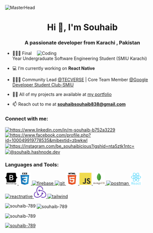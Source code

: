 ![MasterHead](https://www.dresma.ai/wp-content/uploads/2022/01/React-Native-Developer-1.gif)
<h1 align="center">Hi 👋, I'm Souhaib</h1>
<h3 align="center">A passionate developer from Karachi , Pakistan</h3>
<img align="right" alt="Coding" width="400" src="https://shorturl.at/elmH4"></img>
   
 - 👨🏻‍🎓 Final Year Undergraduate Software Engineering Student (SMIU Karachi)

- 💻 I’m currently working on **React Native**

- 👨🏻‍💻 Community Lead [@TECVERSE](https://tecverse.netlify.app) |
      Core Team Member [@Google Developer Student Club-SMIU](https://gdsc.community.dev/sindh-madressatul-islam-university/)

- 👨‍💻 All of my projects are available at [my portfolio](https://souhaib-dev.netlify.app/)

- 📫 Reach out to me at **souhaibsouhaib838@gmail.com**



<h3 align="left">Connect with me:</h3>
<p align="left">
<a href="https://linkedin.com/in/m-souhaib-b752a3229" target="blank"><img align="center" src="https://raw.githubusercontent.com/rahuldkjain/github-profile-readme-generator/master/src/images/icons/Social/linked-in-alt.svg" alt="https://www.linkedin.com/in/m-souhaib-b752a3229" height="30" width="40" /></a>
<a href="https://fb.com/profile.php?id=100049919778535&mibextid=zbwkwl" target="blank"><img align="center" src="https://raw.githubusercontent.com/rahuldkjain/github-profile-readme-generator/master/src/images/icons/Social/facebook.svg" alt="https://www.facebook.com/profile.php?id=100049919778535&mibextid=zbwkwl" height="30" width="40" /></a>
<a href="https://instagram.com/be_souhaibicious?igshid=nta5ztk1ntc=" target="blank"><img align="center" src="https://raw.githubusercontent.com/rahuldkjain/github-profile-readme-generator/master/src/images/icons/Social/instagram.svg" alt="https://instagram.com/be_souhaibicious?igshid=nta5ztk1ntc=" height="30" width="40" /></a>
<a href="https://@souhaib.hashnode.dev" target="blank"><img align="center" src="https://raw.githubusercontent.com/rahuldkjain/github-profile-readme-generator/master/src/images/icons/Social/hashnode.svg" alt="@souhaib.hashnode.dev" height="30" width="40" /></a>
</p>

<h3 align="left">Languages and Tools:</h3>
<p align="left">  <a href="https://getbootstrap.com" target="_blank" rel="noreferrer"> <img src="https://raw.githubusercontent.com/devicons/devicon/master/icons/bootstrap/bootstrap-plain-wordmark.svg" alt="bootstrap" width="40" height="40"/> </a> <a href="https://www.w3schools.com/css/" target="_blank" rel="noreferrer"> <img src="https://raw.githubusercontent.com/devicons/devicon/master/icons/css3/css3-original-wordmark.svg" alt="css3" width="40" height="40"/> </a> <a href="https://firebase.google.com/" target="_blank" rel="noreferrer"> <img src="https://www.vectorlogo.zone/logos/firebase/firebase-icon.svg" alt="firebase" width="40" height="40"/> </a> <a href="https://git-scm.com/" target="_blank" rel="noreferrer"> <img src="https://www.vectorlogo.zone/logos/git-scm/git-scm-icon.svg" alt="git" width="40" height="40"/> </a> <a href="https://www.w3.org/html/" target="_blank" rel="noreferrer"> <img src="https://raw.githubusercontent.com/devicons/devicon/master/icons/html5/html5-original-wordmark.svg" alt="html5" width="40" height="40"/> </a> <a href="https://developer.mozilla.org/en-US/docs/Web/JavaScript" target="_blank" rel="noreferrer"> <img src="https://raw.githubusercontent.com/devicons/devicon/master/icons/javascript/javascript-original.svg" alt="javascript" width="40" height="40"/> </a> <a href="https://www.mongodb.com/" target="_blank" rel="noreferrer"> <img src="https://raw.githubusercontent.com/devicons/devicon/master/icons/mongodb/mongodb-original-wordmark.svg" alt="mongodb" width="40" height="40"/> </a> <a href="https://postman.com" target="_blank" rel="noreferrer"> <img src="https://www.vectorlogo.zone/logos/getpostman/getpostman-icon.svg" alt="postman" width="40" height="40"/> </a> <a href="https://reactjs.org/" target="_blank" rel="noreferrer"> <img src="https://raw.githubusercontent.com/devicons/devicon/master/icons/react/react-original-wordmark.svg" alt="react" width="40" height="40"/> </a> <a href="https://reactnative.dev/" target="_blank" rel="noreferrer"> <img src="https://reactnative.dev/img/header_logo.svg" alt="reactnative" width="40" height="40"/> </a> <a href="https://redux.js.org" target="_blank" rel="noreferrer"> <img src="https://raw.githubusercontent.com/devicons/devicon/master/icons/redux/redux-original.svg" alt="redux" width="40" height="40"/> </a> <a href="https://tailwindcss.com/" target="_blank" rel="noreferrer"> <img src="https://www.vectorlogo.zone/logos/tailwindcss/tailwindcss-icon.svg" alt="tailwind" width="40" height="40"/> </a> </p>



<p><img align="left" src="https://github-readme-stats.vercel.app/api/top-langs?username=souhaib-789&show_icons=true&locale=en&layout=compact" alt="souhaib-789" /></p>

<p>&nbsp;<img align="center" src="https://github-readme-stats.vercel.app/api?username=souhaib-789&show_icons=true&locale=en" alt="souhaib-789" /></p>

<p align="left"> <img src="https://komarev.com/ghpvc/?username=souhaib-789&label=Profile%20views&color=0e75b6&style=flat" alt="souhaib-789" /> </p>

<p align="left"> 
  <a href="https://github.com/ryo-ma/github-profile-trophy">
    <img src="https://github-profile-trophy.vercel.app/?username=souhaib-789" alt="souhaib-789" />
  </a> 
</p>
